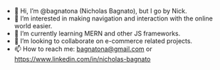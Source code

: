 - 👋 Hi, I’m @bagnatona (Nicholas Bagnato), but I go by Nick.
- 👀 I’m interested in making navigation and interaction with the online world easier.
- 🌱 I’m currently learning MERN and other JS frameworks.
- 💞️ I’m looking to collaborate on e-commerce related projects.
- 📫 How to reach me: bagnatona@gmail.com or https://www.linkedin.com/in/nicholas-bagnato

<!---
bagnatona/bagnatona is a ✨ special ✨ repository because its `README.md` (this file) appears on your GitHub profile.
You can click the Preview link to take a look at your changes.
--->

